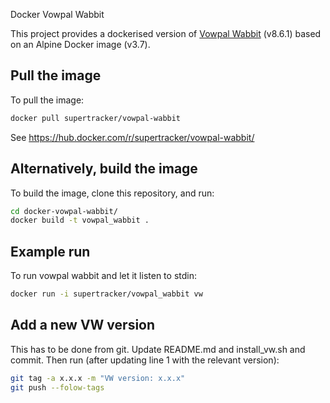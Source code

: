 Docker Vowpal Wabbit

This project provides a dockerised version of [Vowpal Wabbit](https://github.com/JohnLangford/vowpal_wabbit/wiki) (v8.6.1) based on an Alpine Docker image (v3.7).

## Pull the image

To pull the image:
```bash
docker pull supertracker/vowpal-wabbit
```

See https://hub.docker.com/r/supertracker/vowpal-wabbit/

## Alternatively, build the image

To build the image, clone this repository, and run:
```bash
cd docker-vowpal-wabbit/
docker build -t vowpal_wabbit .
```

## Example run

To run vowpal wabbit and let it listen to stdin:
```bash
docker run -i supertracker/vowpal_wabbit vw
```

## Add a new VW version

This has to be done from git. Update README.md and install_vw.sh and commit. Then run (after updating line 1 with the relevant version):
```bash
git tag -a x.x.x -m "VW version: x.x.x"
git push --folow-tags
```
